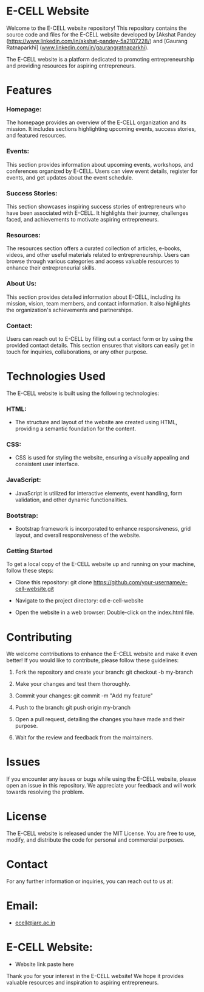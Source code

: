 # E-CELL Website
Welcome to the E-CELL website repository! This repository contains the source code and files for the E-CELL website developed by [Akshat Pandey (https://www.linkedin.com/in/akshat-pandey-5a2107228/) and [Gaurang Ratnaparkhi] (www.linkedin.com/in/gaurangratnaparkhi). 

The E-CELL website is a platform dedicated to promoting entrepreneurship and providing resources for aspiring entrepreneurs.

# Features
### Homepage: 
The homepage provides an overview of the E-CELL organization and its mission. It includes sections highlighting upcoming events, success stories, and featured resources.

### Events:
This section provides information about upcoming events, workshops, and conferences organized by E-CELL. Users can view event details, register for events, and get updates about the event schedule.

### Success Stories: 
This section showcases inspiring success stories of entrepreneurs who have been associated with E-CELL. It highlights their journey, challenges faced, and achievements to motivate aspiring entrepreneurs.

### Resources: 
The resources section offers a curated collection of articles, e-books, videos, and other useful materials related to entrepreneurship. Users can browse through various categories and access valuable resources to enhance their entrepreneurial skills.

### About Us: 
This section provides detailed information about E-CELL, including its mission, vision, team members, and contact information. It also highlights the organization's achievements and partnerships.

### Contact: 
Users can reach out to E-CELL by filling out a contact form or by using the provided contact details. This section ensures that visitors can easily get in touch for inquiries, collaborations, or any other purpose.

# Technologies Used
The E-CELL website is built using the following technologies:

### HTML: 
- The structure and layout of the website are created using HTML, providing a semantic foundation for the content.

### CSS: 
- CSS is used for styling the website, ensuring a visually appealing and consistent user interface.

### JavaScript: 
- JavaScript is utilized for interactive elements, event handling, form validation, and other dynamic functionalities.

### Bootstrap: 
- Bootstrap framework is incorporated to enhance responsiveness, grid layout, and overall responsiveness of the website.

### Getting Started
To get a local copy of the E-CELL website up and running on your machine, follow these steps:

- Clone this repository: git clone https://github.com/your-username/e-cell-website.git

- Navigate to the project directory: cd e-cell-website

- Open the website in a web browser: Double-click on the index.html file.

# Contributing
We welcome contributions to enhance the E-CELL website and make it even better! If you would like to contribute, please follow these guidelines:

1. Fork the repository and create your branch: git checkout -b my-branch

2. Make your changes and test them thoroughly.

3. Commit your changes: git commit -m "Add my feature"

4. Push to the branch: git push origin my-branch

5. Open a pull request, detailing the changes you have made and their purpose.

6. Wait for the review and feedback from the maintainers.

# Issues
If you encounter any issues or bugs while using the E-CELL website, please open an issue in this repository. We appreciate your feedback and will work towards resolving the problem.

# License
The E-CELL website is released under the MIT License. You are free to use, modify, and distribute the code for personal and commercial purposes.

# Contact
For any further information or inquiries, you can reach out to us at:

# Email: 
- ecell@iare.ac.in
# E-CELL Website: 
- Website link paste here

Thank you for your interest in the E-CELL website! We hope it provides valuable resources and inspiration to aspiring entrepreneurs.
